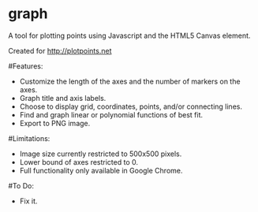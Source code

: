 graph
=====

A tool for plotting points using Javascript and the HTML5 Canvas element.

Created for http://plotpoints.net

#Features:
* Customize the length of the axes and the number of markers on the axes.
* Graph title and axis labels.
* Choose to display grid, coordinates, points, and/or connecting lines.
* Find and graph linear or polynomial functions of best fit.
* Export to PNG image.

#Limitations:
* Image size currently restricted to 500x500 pixels.
* Lower bound of axes restricted to 0.
* Full functionality only available in Google Chrome.

#To Do:
* Fix it.